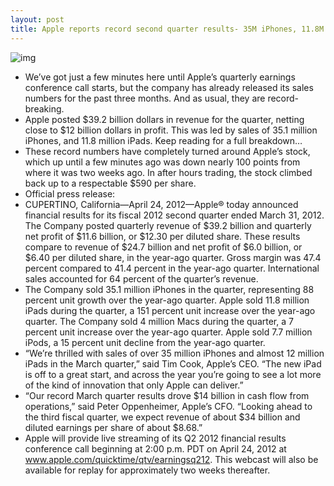 ```yaml
---
layout: post
title: Apple reports record second quarter results- 35M iPhones, 11.8M iPads
---
```

![img](http://media.idownloadblog.com/wp-content/uploads/2012/04/apple-hq.jpg)
* We’ve got just a few minutes here until Apple’s quarterly earnings conference call starts, but the company has already released its sales numbers for the past three months. And as usual, they are record-breaking.
* Apple posted $39.2 billion dollars in revenue for the quarter, netting close to $12 billion dollars in profit. This was led by sales of 35.1 million iPhones, and 11.8 million iPads. Keep reading for a full breakdown…
* These record numbers have completely turned around Apple’s stock, which up until a few minutes ago was down nearly 100 points from where it was two weeks ago. In after hours trading, the stock climbed back up to a respectable $590 per share.
* Official press release:
* CUPERTINO, California—April 24, 2012—Apple® today announced financial results for its fiscal 2012 second quarter ended March 31, 2012. The Company posted quarterly revenue of $39.2 billion and quarterly net profit of $11.6 billion, or $12.30 per diluted share. These results compare to revenue of $24.7 billion and net profit of $6.0 billion, or $6.40 per diluted share, in the year-ago quarter. Gross margin was 47.4 percent compared to 41.4 percent in the year-ago quarter. International sales accounted for 64 percent of the quarter’s revenue.
* The Company sold 35.1 million iPhones in the quarter, representing 88 percent unit growth over the year-ago quarter. Apple sold 11.8 million iPads during the quarter, a 151 percent unit increase over the year-ago quarter. The Company sold 4 million Macs during the quarter, a 7 percent unit increase over the year-ago quarter. Apple sold 7.7 million iPods, a 15 percent unit decline from the year-ago quarter.
* “We’re thrilled with sales of over 35 million iPhones and almost 12 million iPads in the March quarter,” said Tim Cook, Apple’s CEO. “The new iPad is off to a great start, and across the year you’re going to see a lot more of the kind of innovation that only Apple can deliver.”
* “Our record March quarter results drove $14 billion in cash flow from operations,” said Peter Oppenheimer, Apple’s CFO. “Looking ahead to the third fiscal quarter, we expect revenue of about $34 billion and diluted earnings per share of about $8.68.”
* Apple will provide live streaming of its Q2 2012 financial results conference call beginning at 2:00 p.m. PDT on April 24, 2012 at www.apple.com/quicktime/qtv/earningsq212. This webcast will also be available for replay for approximately two weeks thereafter.

